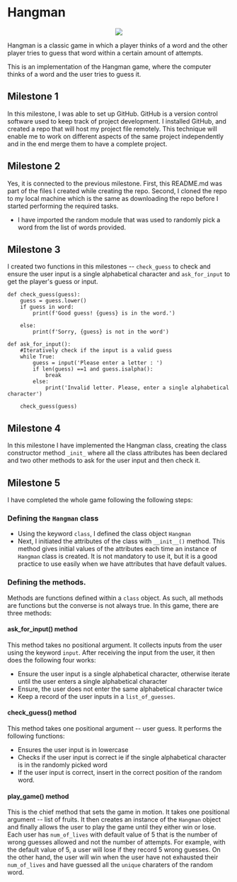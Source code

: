 # Hangman


<p align="center">
  <img src="https://m.media-amazon.com/images/I/71muLEFqj4L.png">
</p>
Hangman is a classic game in which a player thinks of a word and the other player tries to guess that word within a certain amount of attempts.

This is an implementation of the Hangman game, where the computer thinks of a word and the user tries to guess it. 

## Milestone 1
In this milestone, I was able to set up GitHub. GitHub is a version control software used to keep track of project development. I installed GitHub, and created a repo that will host my project file remotely. This technique will enable me to work on different aspects of the same project independently and in the end merge them to have a complete project.

## Milestone 2
Yes, it is connected to the previous milestone. First, this README.md was part of the files I created while creating the repo. Second, I cloned the repo to my local machine which is the same as downloading the repo before I started performing the required tasks. 

- I have imported the random module that was used to randomly pick a word from the list of words provided.

## Milestone 3
I created two functions in this milestones -- ```check_guess``` to check and ensure the user input is a single alphabetical character and ```ask_for_input``` to get the player's guess or input.

```
def check_guess(guess):
    guess = guess.lower()
    if guess in word:
        print(f'Good guess! {guess} is in the word.')

    else:
        print(f'Sorry, {guess} is not in the word')

def ask_for_input():
    #Iteratively check if the input is a valid guess
    while True:
        guess = input('Please enter a letter : ')
        if len(guess) ==1 and guess.isalpha():
            break
        else:
            print('Invalid letter. Please, enter a single alphabetical character')

    check_guess(guess)

```

## Milestone 4
In this milestone I have implemented the Hangman class, creating the class constructor method ```_init_``` where all the class attributes has been declared and two other methods to ask for the user input and then check it.

## Milestone 5

I have completed the whole game following the following steps:

### Defining the ```Hangman``` class
- Using the keyword ```class```, I defined the class object ```Hangman```
- Next, I initiated the attributes of the class with ```__init__()``` method. This method gives initial values of the attributes each time an instance of ```Hangman``` class is created. It is not mandatory to use it, but it is a good practice to use easily when we have attributes that have default values.

### Defining the methods.
Methods are functions defined within a ```class``` object. As such, all methods are functions but the converse is not always true. In this game, there are three methods:
#### ask_for_input() method
This method takes no positional argument. It collects inputs from the user using the keyword ```input```. After receiving the input from the user, it then does the following four works:
- Ensure the user input is a single alphabetical character, otherwise iterate until the user enters a single alphabetical character
- Ensure, the user does not enter the same alphabetical character twice
- Keep a record of the user inputs in a ```list_of_guesses```.

#### check_guess() method
This method takes one positional argument -- user guess. It performs the following functions:
- Ensures the user input is in lowercase
- Checks if the user input is correct ie if the single alphabetical character is in the randomly picked word
- If the user input is correct, insert in the correct position of the random word.

#### play_game() method
This is the chief method that sets the game in motion. It takes one positional argument -- list of fruits. It then creates an instance of the ```Hangman``` object and finally allows the user to play the game until they either win or lose. Each user has ```num_of_lives``` with default value of 5 that is the number of wrong guesses allowed and not the number of attempts. For example, with the default value of 5, a user will lose if they record 5 wrong guesses. On the other hand, the user will win when the user have not exhausted their ```num_of_lives``` and have guessed all the ```unique``` charaters of the random word.